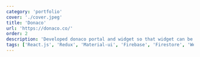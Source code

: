 ```yaml
---
category: 'portfolio'
cover: './cover.jpeg'
title: 'Donaco'
url: 'https://donaco.co/'
order: 2
description: 'Developed donaco portal and widget so that widget can be placed at different websites to collect charity.'
tags: ['React.js', 'Redux', 'Material-ui', 'Firebase', 'Firestore', 'Webpack']
---
```

